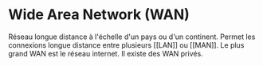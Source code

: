 
# Wide Area Network (WAN)
Réseau longue distance à l'échelle d'un pays ou d'un continent. Permet les connexions longue distance entre plusieurs [[LAN]] ou [[MAN]].
Le plus grand WAN est le réseau internet. 
Il existe des WAN privés.